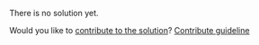 
There is no solution yet.

Would you like to [contribute to the solution](https://github.com/BFEdev/BFE.dev-solutions/blob/main/quiz/equal-iv_en.md)? [Contribute guideline](https://github.com/BFEdev/BFE.dev-solutions#how-to-contribute)
